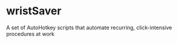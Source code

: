 # wristSaver
A set of AutoHotkey scripts that automate recurring, click-intensive procedures at work
